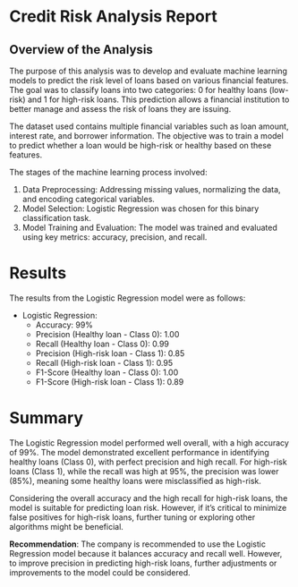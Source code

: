# Credit Risk Analysis Report
## Overview of the Analysis
The purpose of this analysis was to develop and evaluate machine learning models to predict the risk level of loans based on various financial features. The goal was to classify loans into two categories: 0 for healthy loans (low-risk) and 1 for high-risk loans. This prediction allows a financial institution to better manage and assess the risk of loans they are issuing.

The dataset used contains multiple financial variables such as loan amount, interest rate, and borrower information. The objective was to train a model to predict whether a loan would be high-risk or healthy based on these features.

The stages of the machine learning process involved:
 
1. Data Preprocessing: Addressing missing values, normalizing the data, and encoding categorical variables.
2. Model Selection: Logistic Regression was chosen for this binary classification task.
3. Model Training and Evaluation: The model was trained and evaluated using key metrics: accuracy, precision, and recall.

# Results
The results from the Logistic Regression model were as follows:

- Logistic Regression:
    - Accuracy: 99%
    - Precision (Healthy loan - Class 0): 1.00
    - Recall (Healthy loan - Class 0): 0.99
    - Precision (High-risk loan - Class 1): 0.85
    - Recall (High-risk loan - Class 1): 0.95
    - F1-Score (Healthy loan - Class 0): 1.00
    - F1-Score (High-risk loan - Class 1): 0.89

# Summary
The Logistic Regression model performed well overall, with a high accuracy of 99%. The model demonstrated excellent performance in identifying healthy loans (Class 0), with perfect precision and high recall. For high-risk loans (Class 1), while the recall was high at 95%, the precision was lower (85%), meaning some healthy loans were misclassified as high-risk.

Considering the overall accuracy and the high recall for high-risk loans, the model is suitable for predicting loan risk. However, if it’s critical to minimize false positives for high-risk loans, further tuning or exploring other algorithms might be beneficial.

**Recommendation**: The company is recommended to use the Logistic Regression model because it balances accuracy and recall well. However, to improve precision in predicting high-risk loans, further adjustments or improvements to the model could be considered.
